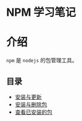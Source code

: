 # NPM 学习笔记

# 介绍
`npm` 是 `nodejs` 的包管理工具。

## 目录
* [安装与更新](01-install-and-update.md)
* [安装与删除包](02-manage-packages.md)
* [查看已安装的包](03-list-packages.md)